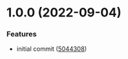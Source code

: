 # 1.0.0 (2022-09-04)


### Features

* initial commit ([5044308](https://github.com/brucellino/ansible-role-vault-agent/commit/50443088cd592e7dbc49bbd01fb01314c523a275))
